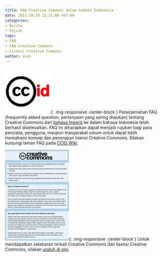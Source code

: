 ```yaml
---
title: FAQ Creative Commons dalam bahasa Indonesia
date: 2011-10-29 13:21:00 +07:00
categories:
- Berita
- Kajian
tags:
- FAQ
- FAQ Creative Commons
- Lisensi Creative Commons
author: ivan
---
```


![ccid_icon_white.png](/uploads/ccid_icon_white.png){: .img-responsive .center-block }
Penerjemahan FAQ (frequently asked question, pertanyaan yang sering diajukan) tentang Creative Commons dari [bahasa Inggris](http://wiki.creativecommons.org/index.php?title=Frequently_Asked_Questions&oldid=53228) ke dalam bahasa Indonesia telah berhasil diselesaikan. FAQ ini diharapkan dapat menjadi rujukan bagi para pencipta, pengguna, maupun masyarakat umum untuk dapat lebih memahami konsep dan penerapan lisensi Creative Commons. Silakan kunjungi laman FAQ pada [CCID Wiki](http://wiki.creativecommons.or.id/FAQ).

![Selebaran-Depan.jpg](/uploads/Selebaran-Depan.jpg){: .img-responsive .center-block }
Untuk mendapatkan selebaran terkait Creative Commons dan lisensi Creative Commons, silakan [unduh di sini](http://www.scribd.com/doc/74737104/Selebaran-Creative-Commons-Bahasa-Indonesia).